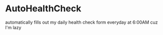 # AutoHealthCheck
automatically fills out my daily health check form everyday at 6:00AM cuz I'm lazy

